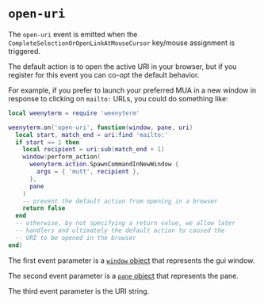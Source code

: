 # `open-uri`

The `open-uri` event is emitted when the `CompleteSelectionOrOpenLinkAtMouseCursor`
key/mouse assignment is triggered.

The default action is to open the active URI in your browser, but if you
register for this event you can co-opt the default behavior.

For example, if you prefer to launch your preferred MUA in a new window
in response to clicking on `mailto:` URLs, you could do something like:

```lua
local weenyterm = require 'weenyterm'

weenyterm.on('open-uri', function(window, pane, uri)
  local start, match_end = uri:find 'mailto:'
  if start == 1 then
    local recipient = uri:sub(match_end + 1)
    window:perform_action(
      weenyterm.action.SpawnCommandInNewWindow {
        args = { 'mutt', recipient },
      },
      pane
    )
    -- prevent the default action from opening in a browser
    return false
  end
  -- otherwise, by not specifying a return value, we allow later
  -- handlers and ultimately the default action to caused the
  -- URI to be opened in the browser
end)
```

The first event parameter is a [`window` object](../window/index.md) that
represents the gui window.

The second event parameter is a [`pane` object](../pane/index.md) that
represents the pane.

The third event parameter is the URI string.


